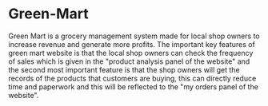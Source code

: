 # Green-Mart
Green Mart is a grocery management system made for local shop owners to increase revenue and generate more profits. The important key features of green mart website is that the local shop owners can check the frequency of sales which is given in the "product analysis panel of the website" and the second most important feature is that the shop owners will get the records of the products that customers are buying, this can directly reduce time and paperwork and this will be reflected to the "my orders panel of the website".
